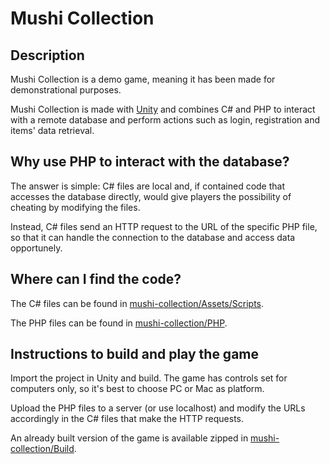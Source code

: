 # Mushi Collection
## Description
Mushi Collection is a demo game, meaning it has been made for demonstrational purposes.

Mushi Collection is made with [Unity](https://en.wikipedia.org/wiki/Unity_(game_engine)) and combines C# and PHP to interact with a remote database and perform actions such as login, registration and items' data retrieval.

## Why use PHP to interact with the database?
The answer is simple: C# files are local and, if contained code that accesses the database directly, would give players the possibility of cheating by modifying the files.

Instead, C# files send an HTTP request to the URL of the specific PHP file, so that it can handle the connection to the database and access data opportunely.

## Where can I find the code?
The C# files can be found in [mushi-collection/Assets/Scripts](https://github.com/Thornus/mushi-collection/tree/master/Assets/Scripts).

The PHP files can be found in [mushi-collection/PHP](https://github.com/Thornus/mushi-collection/tree/master/PHP).

## Instructions to build and play the game
Import the project in Unity and build. The game has controls set for computers only, so it's best to choose PC or Mac as platform.

Upload the PHP files to a server (or use localhost) and modify the URLs accordingly in the C# files that make the HTTP requests.

An already built version of the game is available zipped in [mushi-collection/Build](https://github.com/Thornus/mushi-collection/tree/master/Build).
